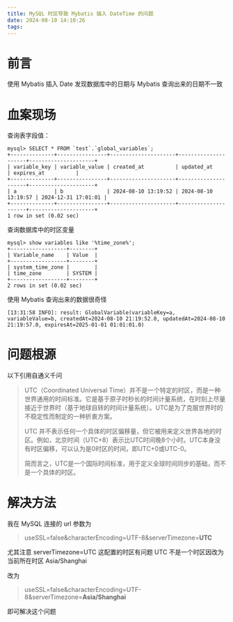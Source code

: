 ```yaml
---
title: MySQL 时区导致 Mybatis 插入 DateTime 的问题
date: 2024-08-10 14:10:26
tags:
---
```

# 前言

使用 Mybatis 插入 Date 发现数据库中的日期与 Mybatis 查询出来的日期不一致


# 血案现场

查询表字段值：
```
mysql> SELECT * FROM `test`.`global_variables`;
+--------------+----------------+---------------------+---------------------+---------------------+
| variable_key | variable_value | created_at          | updated_at          | expires_at          |
+--------------+----------------+---------------------+---------------------+---------------------+
| a            | b              | 2024-08-10 13:19:52 | 2024-08-10 13:19:57 | 2024-12-31 17:01:01 |
+--------------+----------------+---------------------+---------------------+---------------------+
1 row in set (0.02 sec)
```


查询数据库中的时区变量

```
mysql> show variables like '%time_zone%';
+------------------+--------+
| Variable_name    | Value  |
+------------------+--------+
| system_time_zone |        |
| time_zone        | SYSTEM |
+------------------+--------+
2 rows in set (0.02 sec)
```

使用 Mybatis 查询出来的数据很奇怪

```
[13:31:58 INFO]: result: GlobalVariable(variableKey=a, variableValue=b, createdAt=2024-08-10 21:19:52.0, updatedAt=2024-08-10 21:19:57.0, expiresAt=2025-01-01 01:01:01.0)
```




# 问题根源

以下引用自通义千问
> UTC（Coordinated Universal Time）并不是一个特定的时区，而是一种世界通用的时间标准。它是基于原子时秒长的时间计量系统，在时刻上尽量接近于世界时（基于地球自转的时间计量系统）。UTC是为了克服世界时的不稳定性而制定的一种折衷方案。
>
> UTC 并不表示任何一个具体的时区偏移量，但它被用来定义世界各地的时区。例如，北京时间（UTC+8）表示比UTC时间晚8个小时。UTC本身没有时区偏移，可以认为是0时区的时间，即UTC+0或UTC-0。
>
> 简而言之，UTC是一个国际时间标准，用于定义全球时间同步的基础，而不是一个具体的时区。


# 解决方法

我在 MySQL 连接的 url 参数为 

> useSSL=false&characterEncoding=UTF-8&serverTimezone=**UTC**

尤其注意 serverTimezone=UTC 这配置的时区有问题 UTC 不是一个时区因改为当前所在时区 Asia/Shanghai


改为

> useSSL=false&characterEncoding=UTF-8&serverTimezone=**Asia/Shanghai**

即可解决这个问题

